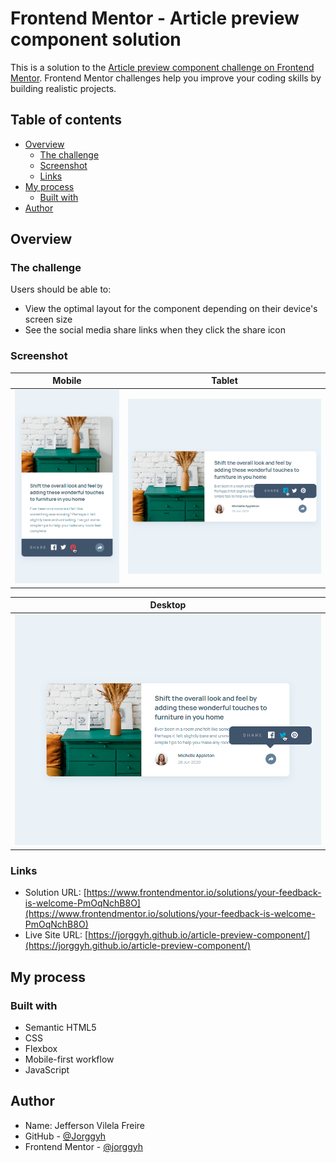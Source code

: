 # Frontend Mentor - Article preview component solution

This is a solution to the [Article preview component challenge on Frontend Mentor](https://www.frontendmentor.io/challenges/article-preview-component-dYBN_pYFT). Frontend Mentor challenges help you improve your coding skills by building realistic projects.

## Table of contents

- [Overview](#overview)
    - [The challenge](#the-challenge)
    - [Screenshot](#screenshot)
    - [Links](#links)
- [My process](#my-process)
    - [Built with](#built-with)
- [Author](#author)

## Overview

### The challenge

Users should be able to:

- View the optimal layout for the component depending on their device's screen size
- See the social media share links when they click the share icon

### Screenshot

| Mobile                          | Tablet                          |
|---------------------------------|---------------------------------|
| ![](/img/screenshot-mobile.png) | ![](/img/screenshot-tablet.png) |

| Desktop                          |
|----------------------------------|
| ![](/img/screenshot-desktop.png) |

### Links

- Solution
  URL: [https://www.frontendmentor.io/solutions/your-feedback-is-welcome-PmOqNchB8O](https://www.frontendmentor.io/solutions/your-feedback-is-welcome-PmOqNchB8O)
- Live Site
  URL: [https://jorggyh.github.io/article-preview-component/](https://jorggyh.github.io/article-preview-component/)

## My process

### Built with

- Semantic HTML5
- CSS
- Flexbox
- Mobile-first workflow
- JavaScript

## Author

- Name: Jefferson Vilela Freire
- GitHub - [@Jorggyh](https://github.com/Jorggyh)
- Frontend Mentor - [@jorggyh](https://www.frontendmentor.io/profile/jorggyh)
